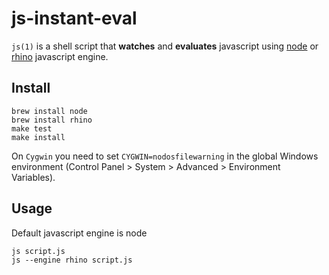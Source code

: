 # js-instant-eval

`js(1)` is a shell script that **watches** and **evaluates** javascript using [node][1] or [rhino][2] javascript engine.

## Install

    brew install node
    brew install rhino
    make test
    make install

On `Cygwin` you need to set `CYGWIN=nodosfilewarning` in the global Windows environment (Control Panel > System > Advanced > Environment
Variables).

## Usage

Default javascript engine is node

    js script.js
    js --engine rhino script.js

[1]: http://nodejs.org/
[2]: https://developer.mozilla.org/de/docs/Rhino


